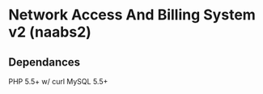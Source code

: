 Network Access And Billing System v2 (naabs2)
=============================================

## Dependances
PHP 5.5+ w/ curl
MySQL 5.5+
